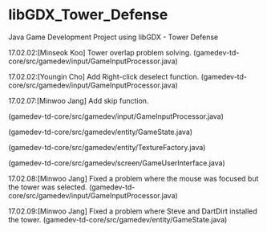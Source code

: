 # libGDX_Tower_Defense
Java Game Development Project using libGDX - Tower Defense


17.02.02:[Minseok Koo] Tower overlap problem solving. (gamedev-td-core/src/gamedev/input/GameInputProcessor.java)


17.02.02:[Youngin Cho] Add Right-click deselect function. (gamedev-td-core/src/gamedev/input/GameInputProcessor.java)


17.02.07:[Minwoo Jang] Add skip function. 

(gamedev-td-core/src/gamedev/input/GameInputProcessor.java)

(gamedev-td-core/src/gamedev/entity/GameState.java)

(gamedev-td-core/src/gamedev/entity/TextureFactory.java)

(gamedev-td-core/src/gamedev/screen/GameUserInterface.java)


17.02.08:[Minwoo Jang] Fixed a problem where the mouse was focused but the tower was selected. (gamedev-td-core/src/gamedev/input/GameInputProcessor.java)


17.02.09:[Minwoo Jang] Fixed a problem where Steve and DartDirt installed the tower. (gamedev-td-core/src/gamedev/entity/GameState.java)

	